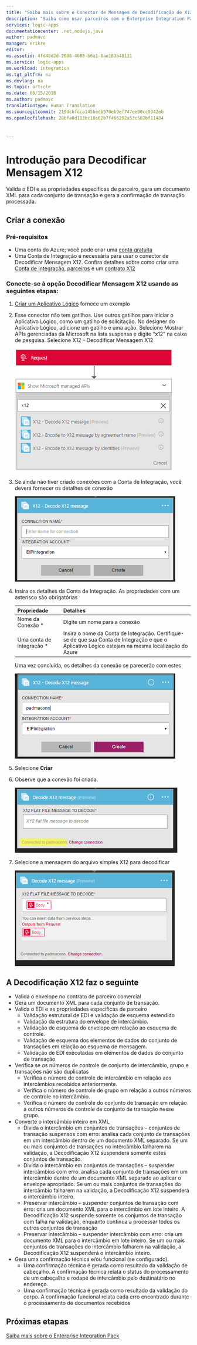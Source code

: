 ```yaml
---
title: "Saiba mais sobre o Conector de Mensagem de Decodificação de X12 do Enterprise Integration Pack | Microsoft Docs"
description: "Saiba como usar parceiros com o Enterprise Integration Pack e aplicativos Lógicos"
services: logic-apps
documentationcenter: .net,nodejs,java
author: padmavc
manager: erikre
editor: 
ms.assetid: 4fd48d2d-2008-4080-b6a1-8ae183b48131
ms.service: logic-apps
ms.workload: integration
ms.tgt_pltfrm: na
ms.devlang: na
ms.topic: article
ms.date: 08/15/2016
ms.author: padmavc
translationtype: Human Translation
ms.sourcegitcommit: 219dcbfdca145bedb570eb9ef747ee00cc0342eb
ms.openlocfilehash: 28bfa0d113bc18e62b7f466292a53c582bf11484


---
```

# <a name="get-started-with-decode-x12-message"></a>Introdução para Decodificar Mensagem X12
Valida o EDI e as propriedades específicas de parceiro, gera um documento XML para cada conjunto de transação e gera a confirmação de transação processada.

## <a name="create-the-connection"></a>Criar a conexão
### <a name="prerequisites"></a>Pré-requisitos
* Uma conta do Azure; você pode criar uma [conta gratuita](https://azure.microsoft.com/free)
* Uma Conta de Integração é necessária para usar o conector de Decodificar Mensagem X12. Confira detalhes sobre como criar uma [Conta de Integração](app-service-logic-enterprise-integration-create-integration-account.md), [parceiros](app-service-logic-enterprise-integration-partners.md) e um [contrato X12](app-service-logic-enterprise-integration-x12.md)

### <a name="connect-to-decode-x12-message-using-the-following-steps"></a>Conecte-se à opção Decodificar Mensagem X12 usando as seguintes etapas:
1. [Criar um Aplicativo Lógico](app-service-logic-create-a-logic-app.md) fornece um exemplo
2. Esse conector não tem gatilhos. Use outros gatilhos para iniciar o Aplicativo Lógico, como um gatilho de solicitação.  No designer do Aplicativo Lógico, adicione um gatilho e uma ação.  Selecione Mostrar APIs gerenciadas da Microsoft na lista suspensa e digite “x12” na caixa de pesquisa.  Selecione X12 – Decodificar Mensagem X12
   
    ![pesquisar x12](./media/app-service-logic-enterprise-integration-x12connector/x12decodeimage1.png)  
3. Se ainda não tiver criado conexões com a Conta de Integração, você deverá fornecer os detalhes de conexão
   
    ![conexão com a conta de integração](./media/app-service-logic-enterprise-integration-x12connector/x12decodeimage4.png)     
4. Insira os detalhes da Conta de Integração.  As propriedades com um asterisco são obrigatórias
   
   | Propriedade | Detalhes |
   | --- | --- |
   | Nome da Conexão * |Digite um nome para a conexão |
   | Uma conta de integração * |Insira o nome da Conta de Integração. Certifique-se de que sua Conta de Integração e que o Aplicativo Lógico estejam na mesma localização do Azure |
   
    Uma vez concluída, os detalhes da conexão se parecerão com estes
   
    ![conexão com a conta de integração criada](./media/app-service-logic-enterprise-integration-x12connector/x12decodeimage5.png) 
5. Selecione **Criar**
6. Observe que a conexão foi criada.
   
    ![detalhes da conexão com a conta de integração](./media/app-service-logic-enterprise-integration-x12connector/x12decodeimage6.png) 
7. Selecione a mensagem do arquivo simples X12 para decodificar
   
    ![fornecer campos obrigatórios](./media/app-service-logic-enterprise-integration-x12connector/x12decodeimage7.png) 

## <a name="x12-decode-does-following"></a>A Decodificação X12 faz o seguinte
* Valida o envelope no contrato de parceiro comercial
* Gera um documento XML para cada conjunto de transação.
* Valida o EDI e as propriedades específicas de parceiro
  * Validação estrutural de EDI e validação de esquema estendido
  * Validação da estrutura do envelope de intercâmbio.
  * Validação de esquema do envelope em relação ao esquema de controle.
  * Validação de esquema dos elementos de dados do conjunto de transações em relação ao esquema de mensagem.
  * Validação de EDI executadas em elementos de dados do conjunto de transação 
* Verifica se os números de controle de conjunto de intercâmbio, grupo e transações não são duplicatas
  * Verifica o número de controle de intercâmbio em relação aos intercâmbios recebidos anteriormente.
  * Verifica o número de controle de grupo em relação a outros números de controle no intercâmbio.
  * Verifica o número de controle do conjunto de transação em relação a outros números de controle de conjunto de transação nesse grupo.
* Converte o intercâmbio inteiro em XML 
  * Divida o intercâmbio em conjuntos de transações – conjuntos de transação suspensos com erro: analisa cada conjunto de transações em um intercâmbio dentro de um documento XML separado. Se um ou mais conjuntos de transações no intercâmbio falharem na validação, a Decodificação X12 suspenderá somente estes conjuntos de transação.
  * Divida o intercâmbio em conjuntos de transações – suspender intercâmbios com erro: analisa cada conjunto de transações em um intercâmbio dentro de um documento XML separado ao aplicar o envelope apropriado.  Se um ou mais conjuntos de transações do intercâmbio falharem na validação, a Decodificação X12 suspenderá o intercâmbio inteiro.
  * Preservar intercâmbio – suspender conjuntos de transação com erro: cria um documento XML para o intercâmbio em lote inteiro. A Decodificação X12 suspende somente os conjuntos de transação com falha na validação, enquanto continua a processar todos os outros conjuntos de transação
  * Preservar intercâmbio – suspender intercâmbio com erro: cria um documento XML para o intercâmbio em lote inteiro. Se um ou mais conjuntos de transações do intercâmbio falharem na validação, a Decodificação X12 suspenderá o intercâmbio inteiro. 
* Gera uma confirmação técnica e/ou funcional (se configurado).
  * Uma confirmação técnica é gerada como resultado da validação de cabeçalho. A confirmação técnica relata o status do processamento de um cabeçalho e rodapé de intercâmbio pelo destinatário no endereço.
  * Uma confirmação técnica é gerada como resultado da validação do corpo. A confirmação funcional relata cada erro encontrado durante o processamento de documentos recebidos

## <a name="next-steps"></a>Próximas etapas
[Saiba mais sobre o Enterprise Integration Pack](app-service-logic-enterprise-integration-overview.md "Saiba mais sobre o Enterprise Integration Pack") 




<!--HONumber=Nov16_HO3-->


